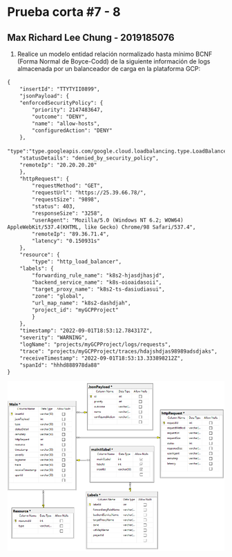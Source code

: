 # Prueba corta #7 - 8
## Max Richard Lee Chung - 2019185076

1. Realice un modelo entidad relación normalizado hasta mínimo BCNF (Forma Normal de Boyce-Codd) de la siguiente información de logs almacenada por un balanceador de carga en la plataforma GCP:

```
{
    "insertId": "TTYTYII0899",
    "jsonPayload": {
    "enforcedSecurityPolicy": {
        "priority": 2147483647,
        "outcome": "DENY",
        "name": "allow-hosts",
        "configuredAction": "DENY"
    },
    "type":"type.googleapis.com/google.cloud.loadbalancing.type.LoadBalancerLogEntry",
    "statusDetails": "denied_by_security_policy",
    "remoteIp": "20.20.20.20"
    },
    "httpRequest": {
        "requestMethod": "GET",
        "requestUrl": "https://25.39.66.78/",
        "requestSize": "9898",
        "status": 403,
        "responseSize": "3258",
        "userAgent": "Mozilla/5.0 (Windows NT 6.2; WOW64) AppleWebKit/537.4(KHTML, like Gecko) Chrome/98 Safari/537.4",
        "remoteIp": "89.36.71.4",
        "latency": "0.150931s"
    },
    "resource": {
        "type": "http_load_balancer",
    "labels": {
        "forwarding_rule_name": "k8s2-hjasdjhasjd",
        "backend_service_name": "k8s-oioaidasoii",
        "target_proxy_name": "k8s2-ts-dasiudiasui",
        "zone": "global",
        "url_map_name": "k8s2-dashdjah",
        "project_id": "myGCPProject"
        }
    },
    "timestamp": "2022-09-01T18:53:12.784317Z",
    "severity": "WARNING",
    "logName": "projects/myGCPProject/logs/requests",
    "trace": "projects/myGCPProject/traces/hdajshdjas98989adsdjaks",
    "receiveTimestamp": "2022-09-01T18:53:13.333898212Z",
    "spanId": "hhhd888978da88"
}
```

![Respuesta](tablas.PNG)